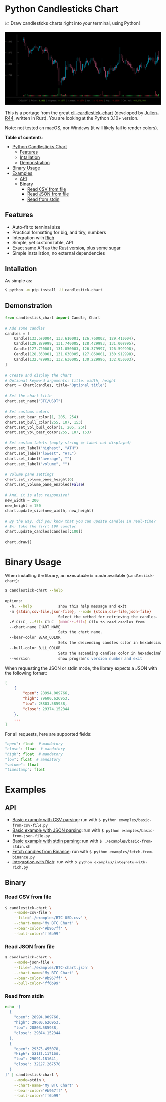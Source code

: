 # Python Candlesticks Chart

📈 Draw candlesticks charts right into your terminal, using Python!

![Preview](examples/screenshot.png)

This is a portage from the great [cli-candlestick-chart](https://github.com/Julien-R44/cli-candlestick-chart) (developed by [Julien-R44](https://github.com/Julien-R44), written in Rust).
You are looking at the Python 3.10+ version.

Note: not tested on macOS, nor Windows (it will likely fail to render colors).

**Table of contents**:
- [Python Candlesticks Chart](#python-candlesticks-chart)
  - [Features](#features)
  - [Intallation](#intallation)
  - [Demonstration](#demonstration)
- [Binary Usage](#binary-usage)
- [Examples](#examples)
  - [API](#api)
  - [Binary](#binary)
    - [Read CSV from file](#read-csv-from-file)
    - [Read JSON from file](#read-json-from-file)
    - [Read from stdin](#read-from-stdin)

## Features

- Auto-fit to terminal size
- Practical formatting for big, and tiny, numbers
- Integration with [Rich](https://github.com/Textualize/rich)
- Simple, yet customizable, API
- Exact same API as the [Rust version](https://github.com/Julien-R44/cli-candlestick-chart), plus some [sugar](#demonstration)
- Simple installation, no external dependencies

## Intallation

As simple as:

```bash
$ python -m pip install -U candlestick-chart
```

## Demonstration

```python
from candlestick_chart import Candle, Chart

# Add some candles
candles = [
    Candle(133.520004, 133.610001, 126.760002, 129.410004),
    Candle(128.889999, 131.740005, 128.429993, 131.009995),
    Candle(127.720001, 131.050003, 126.379997, 126.599998),
    Candle(128.360001, 131.630005, 127.860001, 130.919998),
    Candle(132.429993, 132.630005, 130.229996, 132.050003),
]

# Create and display the chart
# Optional keyword arguments: title, width, height
chart = Chart(candles, title="Optional title")

# Set the chart title
chart.set_name("BTC/USDT")

# Set customs colors
chart.set_bear_color(1, 205, 254)
chart.set_bull_color(255, 107, 153)
chart.set_vol_bull_color(1, 205, 254)
chart.set_vol_bear_color(255, 107, 153)

# Set custom labels (empty string => label not displayed)
chart.set_label("highest", "ATH")
chart.set_label("lowest", "ATL")
chart.set_label("average", "")
chart.set_label("volume", "")

# Volume pane settings
chart.set_volume_pane_height(6)
chart.set_volume_pane_enabled(False)

# And, it is also responsive!
new_width = 200
new_height = 150
chart.update_size(new_width, new_height)

# By the way, did you know that you can update candles in real-time?
# Ex: take the first 100 candles
chart.update_candles(candles[:100])

chart.draw()
```

# Binary Usage

When installing the library, an executable is made available (`candlestick-chart`):

```bash
$ candlestick-chart --help             

options:
  -h, --help            show this help message and exit
  -m {stdin,csv-file,json-file}, --mode {stdin,csv-file,json-file}
                        Select the method for retrieving the candles.
  -f FILE, --file FILE  [MODE:*-file] File to read candles from.
  --chart-name CHART_NAME
                        Sets the chart name.
  --bear-color BEAR_COLOR
                        Sets the descending candles color in hexadecimal.
  --bull-color BULL_COLOR
                        Sets the ascending candles color in hexadecimal.
  --version             show program's version number and exit
```

When requesting the JSON or stdin mode, the library expects a JSON with the following format: 

```json
[
    {
        "open": 28994.009766,
        "high": 29600.626953,
        "low": 28803.585938,
        "close": 29374.152344
    },
    ...
]
```

For all requests, here are supported fields:

```python
"open": float  # mandatory
"close": float  # mandatory
"high": float  # mandatory
"low": float  # mandatory
"volume": float
"timestamp": float
```

# Examples

## API 

- [Basic example with CSV parsing](examples/basic-from-csv-file.py): run with `$ python examples/basic-from-csv-file.py`
- [Basic example with JSON parsing](examples/basic-from-json-file.py): run with `$ python examples/basic-from-json-file.py`
- [Basic example with stdin parsing](examples/basic-from-stdin.sh): run with `$ ./examples/basic-from-stdin.sh`
- [Fetch candles from Binance](examples/fetch-from-binance.py): run with `$ python examples/fetch-from-binance.py`
- [Integration with Rich](examples/integrate-with-rich.py): run with `$ python examples/integrate-with-rich.py`

## Binary 

### Read CSV from file

```bash
$ candlestick-chart \
    --mode=csv-file \
    --file='./examples/BTC-USD.csv' \
    --chart-name='My BTC Chart' \
    --bear-color='#b967ff' \
    --bull-color='ff6b99'
```
### Read JSON from file

```bash
$ candlestick-chart \
    --mode=json-file \
    --file='./examples/BTC-chart.json' \
    --chart-name='My BTC Chart' \
    --bear-color='#b967ff' \
    --bull-color='ff6b99'
```

### Read from stdin

```bash
echo '[
  {
    "open": 28994.009766,
    "high": 29600.626953,
    "low": 28803.585938,
    "close": 29374.152344
  },
  {
    "open": 29376.455078,
    "high": 33155.117188,
    "low": 29091.181641,
    "close": 32127.267578
  }
]' | candlestick-chart \
    --mode=stdin \
    --chart-name='My BTC Chart' \
    --bear-color='#b967ff' \
    --bull-color='ff6b99'
```
